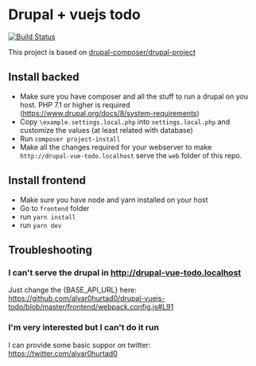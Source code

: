 # Drupal + vuejs todo
[![Build Status](https://travis-ci.org/alvar0hurtad0/drupal-vuejs-todo.svg?branch=master)](https://travis-ci.org/alvar0hurtad0/drupal-vuejs-todo)

This project is based on [drupal-composer/drupal-project](https://github.com/drupal-composer/drupal-project)

## Install backed

 * Make sure you have composer and all the stuff to run a drupal on you host. PHP 7.1 or higher is required
  (https://www.drupal.org/docs/8/system-requirements)
 * Copy `\example.settings.local.php` into `settings.local.php` and customize the values (at least related with database) 
 * Run `composer project-install`
 * Make all the changes required for your webserver to make `http://drupal-vue-todo.localhost` serve the `web` folder of this repo.

## Install frontend
 * Make sure you have node and yarn installed on your host
 * Go to `frontend` folder
 * run `yarn install`
 * run `yarn dev`

## Troubleshooting
### I can't serve the drupal in http://drupal-vue-todo.localhost
Just change the {BASE_API_URL} here: https://github.com/alvar0hurtad0/drupal-vuejs-todo/blob/master/frontend/webpack.config.js#L91

### I'm very interested but I can't do it run
I can provide some basic suppor on twitter: https://twitter.com/alvar0hurtad0
